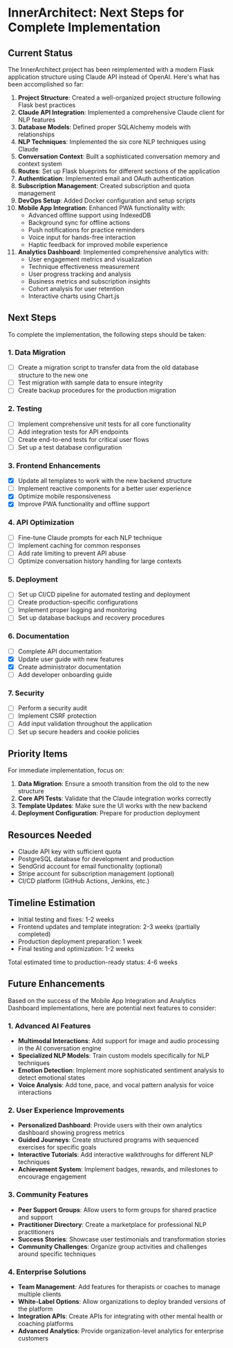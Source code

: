 # InnerArchitect: Next Steps for Complete Implementation

## Current Status

The InnerArchitect project has been reimplemented with a modern Flask application structure using Claude API instead of OpenAI. Here's what has been accomplished so far:

1. **Project Structure**: Created a well-organized project structure following Flask best practices
2. **Claude API Integration**: Implemented a comprehensive Claude client for NLP features
3. **Database Models**: Defined proper SQLAlchemy models with relationships
4. **NLP Techniques**: Implemented the six core NLP techniques using Claude
5. **Conversation Context**: Built a sophisticated conversation memory and context system
6. **Routes**: Set up Flask blueprints for different sections of the application
7. **Authentication**: Implemented email and OAuth authentication
8. **Subscription Management**: Created subscription and quota management
9. **DevOps Setup**: Added Docker configuration and setup scripts
10. **Mobile App Integration**: Enhanced PWA functionality with:
    - Advanced offline support using IndexedDB
    - Background sync for offline actions
    - Push notifications for practice reminders
    - Voice input for hands-free interaction
    - Haptic feedback for improved mobile experience
11. **Analytics Dashboard**: Implemented comprehensive analytics with:
    - User engagement metrics and visualization
    - Technique effectiveness measurement
    - User progress tracking and analysis
    - Business metrics and subscription insights
    - Cohort analysis for user retention
    - Interactive charts using Chart.js

## Next Steps

To complete the implementation, the following steps should be taken:

### 1. Data Migration

- [ ] Create a migration script to transfer data from the old database structure to the new one
- [ ] Test migration with sample data to ensure integrity
- [ ] Create backup procedures for the production migration

### 2. Testing

- [ ] Implement comprehensive unit tests for all core functionality
- [ ] Add integration tests for API endpoints
- [ ] Create end-to-end tests for critical user flows
- [ ] Set up a test database configuration

### 3. Frontend Enhancements

- [x] Update all templates to work with the new backend structure
- [ ] Implement reactive components for a better user experience
- [x] Optimize mobile responsiveness
- [x] Improve PWA functionality and offline support

### 4. API Optimization

- [ ] Fine-tune Claude prompts for each NLP technique
- [ ] Implement caching for common responses
- [ ] Add rate limiting to prevent API abuse
- [ ] Optimize conversation history handling for large contexts

### 5. Deployment

- [ ] Set up CI/CD pipeline for automated testing and deployment
- [ ] Create production-specific configurations
- [ ] Implement proper logging and monitoring
- [ ] Set up database backups and recovery procedures

### 6. Documentation

- [ ] Complete API documentation
- [x] Update user guide with new features
- [x] Create administrator documentation
- [ ] Add developer onboarding guide

### 7. Security

- [ ] Perform a security audit
- [ ] Implement CSRF protection
- [ ] Add input validation throughout the application
- [ ] Set up secure headers and cookie policies

## Priority Items

For immediate implementation, focus on:

1. **Data Migration**: Ensure a smooth transition from the old to the new structure
2. **Core API Tests**: Validate that the Claude integration works correctly
3. **Template Updates**: Make sure the UI works with the new backend
4. **Deployment Configuration**: Prepare for production deployment

## Resources Needed

- Claude API key with sufficient quota
- PostgreSQL database for development and production
- SendGrid account for email functionality (optional)
- Stripe account for subscription management (optional)
- CI/CD platform (GitHub Actions, Jenkins, etc.)

## Timeline Estimation

- Initial testing and fixes: 1-2 weeks
- Frontend updates and template integration: 2-3 weeks (partially completed)
- Production deployment preparation: 1 week
- Final testing and optimization: 1-2 weeks

Total estimated time to production-ready status: 4-6 weeks

## Future Enhancements

Based on the success of the Mobile App Integration and Analytics Dashboard implementations, here are potential next features to consider:

### 1. Advanced AI Features

- **Multimodal Interactions**: Add support for image and audio processing in the AI conversation engine
- **Specialized NLP Models**: Train custom models specifically for NLP techniques
- **Emotion Detection**: Implement more sophisticated sentiment analysis to detect emotional states
- **Voice Analysis**: Add tone, pace, and vocal pattern analysis for voice interactions

### 2. User Experience Improvements

- **Personalized Dashboard**: Provide users with their own analytics dashboard showing progress metrics
- **Guided Journeys**: Create structured programs with sequenced exercises for specific goals
- **Interactive Tutorials**: Add interactive walkthroughs for different NLP techniques
- **Achievement System**: Implement badges, rewards, and milestones to encourage engagement

### 3. Community Features

- **Peer Support Groups**: Allow users to form groups for shared practice and support
- **Practitioner Directory**: Create a marketplace for professional NLP practitioners
- **Success Stories**: Showcase user testimonials and transformation stories
- **Community Challenges**: Organize group activities and challenges around specific techniques

### 4. Enterprise Solutions

- **Team Management**: Add features for therapists or coaches to manage multiple clients
- **White-Label Options**: Allow organizations to deploy branded versions of the platform
- **Integration APIs**: Create APIs for integrating with other mental health or coaching platforms
- **Advanced Analytics**: Provide organization-level analytics for enterprise customers